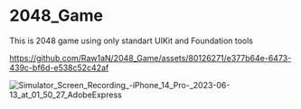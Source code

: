 # 2048_Game



This is 2048 game using only standart UIKit and Foundation tools



https://github.com/Raw1aN/2048_Game/assets/80126271/e377b64e-6473-439c-bf6d-e538c52c42af

![Simulator_Screen_Recording_-_iPhone_14_Pro_-_2023-06-13_at_01_50_27_AdobeExpress](https://github.com/Raw1aN/2048_Game/assets/80126271/675ef28c-6121-417a-9d36-6a53487f00dd)
